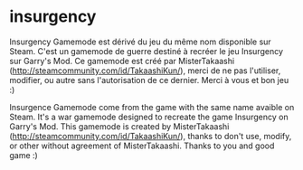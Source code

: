 insurgency
==========

Insurgency Gamemode est dérivé du jeu du même nom disponible sur Steam. C'est un gamemode de guerre destiné à recréer le jeu Insurgency sur Garry's Mod. Ce gamemode est créé par MisterTakaashi (http://steamcommunity.com/id/TakaashiKun/), merci de ne pas l'utiliser, modifier, ou autre sans l'autorisation de ce dernier. Merci à vous et bon jeu :)

Insurgence Gamemode come from the game with the same name avaible on Steam. It's a war gamemode designed to recreate the game Insurgency on Garry's Mod. This gamemode is created by MisterTakaashi (http://steamcommunity.com/id/TakaashiKun/), thanks to don't use, modify, or other without agreement of MisterTakaashi. Thanks to you and good game :)

